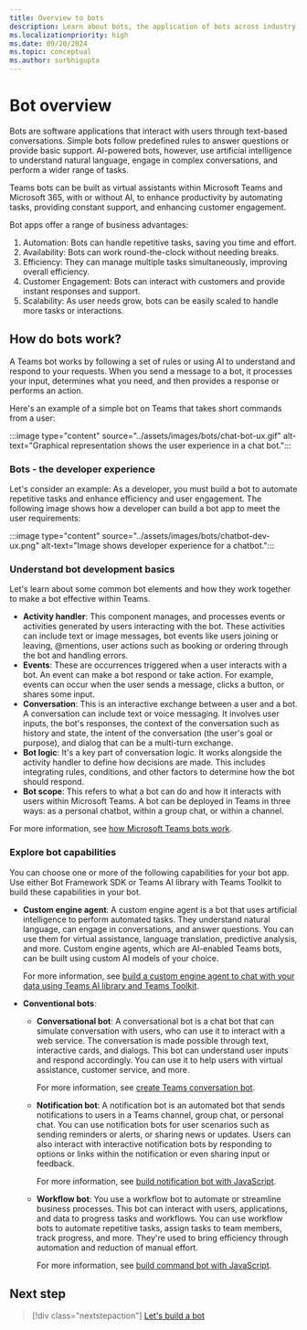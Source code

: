 ```yaml
---
title: Overview to bots
description: Learn about bots, the application of bots across industry, build familiarity with bots in Teams environment and bot development SDKs and libraries. It offers a map through the module to help you navigate through various tasks for building a bot.
ms.localizationpriority: high
ms.date: 09/20/2024
ms.topic: conceptual
ms.author: surbhigupta
---
```


# Bot overview

Bots are software applications that interact with users through text-based conversations. Simple bots follow predefined rules to answer questions or provide basic support. AI-powered bots, however, use artificial intelligence to understand natural language, engage in complex conversations, and perform a wider range of tasks.

Teams bots can be built as virtual assistants within Microsoft Teams and Microsoft 365, with or without AI, to enhance productivity by automating tasks, providing constant support, and enhancing customer engagement.

Bot apps offer a range of business advantages:

1. Automation: Bots can handle repetitive tasks, saving you time and effort.
1. Availability: Bots can work round-the-clock without needing breaks.
1. Efficiency: They can manage multiple tasks simultaneously, improving overall efficiency.
1. Customer Engagement: Bots can interact with customers and provide instant responses and support.
1. Scalability: As user needs grow, bots can be easily scaled to handle more tasks or interactions.

## How do bots work?

A Teams bot works by following a set of rules or using AI to understand and respond to your requests. When you send a message to a bot, it processes your input, determines what you need, and then provides a response or performs an action.

Here's an example of a simple bot on Teams that takes short commands from a user:

:::image type="content" source="../assets/images/bots/chat-bot-ux.gif" alt-text="Graphical representation shows the user experience in a chat bot.":::

### Bots - the developer experience

Let's consider an example: As a developer, you must build a bot to automate repetitive tasks and enhance efficiency and user engagement. The following image shows how a developer can build a bot app to meet the user requirements:

:::image type="content" source="../assets/images/bots/chatbot-dev-ux.png" alt-text="Image shows developer experience for a chatbot.":::

### Understand bot development basics

Let's learn about some common bot elements and how they work together to make a bot effective within Teams.

* **Activity handler**: This component manages, and processes events or activities generated by users interacting with the bot. These activities can include text or image messages, bot events like users joining or leaving, @mentions, user actions such as booking or ordering through the bot and handling errors.
* **Events**: These are occurrences triggered when a user interacts with a bot. An event can make a bot respond or take action. For example, events can occur when the user sends a message, clicks a button, or shares some input.
* **Conversation**: This is an interactive exchange between a user and a bot. A conversation can include text or voice messaging. It involves user inputs, the bot's responses, the context of the conversation such as history and state, the intent of the conversation (the user's goal or purpose), and dialog that can be a multi-turn exchange.
* **Bot logic**: It's a key part of conversation logic. It works alongside the activity handler to define how decisions are made. This includes integrating rules, conditions, and other factors to determine how the bot should respond.
* **Bot scope**: This refers to what a bot can do and how it interacts with users within Microsoft Teams. A bot can be deployed in Teams in three ways: as a personal chatbot, within a group chat, or within a channel.

For more information, see [how Microsoft Teams bots work](/azure/bot-service/bot-builder-basics-teams?view=azure-bot-service-4.0&tabs=csharp&preserve-view=true).

### Explore bot capabilities

You can choose one or more of the following capabilities for your bot app. Use either Bot Framework SDK or Teams AI library with Teams Toolkit to build these capabilities in your bot.

* **Custom engine agent**: A custom engine agent is a bot that uses artificial intelligence to perform automated tasks. They understand natural language, can engage in conversations, and answer questions. You can use them for virtual assistance, language translation, predictive analysis, and more. Custom engine agents, which are AI-enabled Teams bots, can be built using custom AI models of your choice.

  For more information, see [build a custom engine agent to chat with your data using Teams AI library and Teams Toolkit](../Teams-AI-library-tutorial.yml).

<!--
* **AI bot**:
  An AI bot uses artificial intelligence to perform the tasks it is automated to do. It understands natural language and can engage in conversation and answer questions. You can use it for virtual assistance, language translation, predictive analysis, and more. You can build the following types of bots:

  * Teams AI bot: Teams AI bot is integrated within Microsoft Teams and utilizes Microsoft Teams AI library and Natural Language Processing (NLP).
  * Custom engine agent for Microsoft 365 Copilot: This is a custom engine copilot is an AI-powered bot. It's built using custom AI models. You can integrate a custom engine copilot for Microsoft 365 Copilot with various systems.

  For more information, see [build a custom engine agent to chat with your data using Teams AI library and Teams Toolkit](../Teams-AI-library-tutorial.yml).
-->

* **Conventional bots**:

  * **Conversational bot**:
    A conversational bot is a chat bot that can simulate conversation with users, who can use it to interact with a web service. The conversation is made possible through text, interactive cards, and dialogs. This bot can understand user inputs and respond accordingly. You can use it to help users with virtual assistance, customer service, and more.

    For more information, see [create Teams conversation bot](../sbs-teams-conversation-bot.yml).

  * **Notification bot**:
    A notification bot is an automated bot that sends notifications to users in a Teams channel, group chat, or personal chat. You can use notification bots for user scenarios such as sending reminders or alerts, or sharing news or updates. Users can also interact with interactive notification bots by responding to options or links within the notification or even sharing input or feedback.

      For more information, see [build notification bot with JavaScript](../sbs-gs-notificationbot.yml).

  * **Workflow bot**:
    You use a workflow bot to automate or streamline business processes. This bot can interact with users, applications, and data to progress tasks and workflows. You can use workflow bots to automate repetitive tasks, assign tasks to team members, track progress, and more. They're used to bring efficiency through automation and reduction of manual effort.

    For more information, see [build command bot with JavaScript](../sbs-gs-commandbot.yml).

## Next step

> [!div class="nextstepaction"]
> [Let's build a bot](build-a-bot.md)
